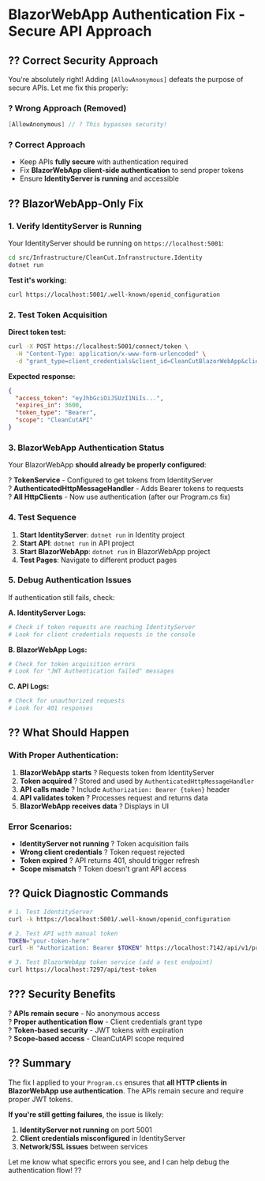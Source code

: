 # BlazorWebApp Authentication Fix - Secure API Approach

## ?? **Correct Security Approach**

You're absolutely right! Adding `[AllowAnonymous]` defeats the purpose of secure APIs. Let me fix this properly:

### ? **Wrong Approach (Removed)**
```csharp
[AllowAnonymous] // ? This bypasses security!
```

### ? **Correct Approach**
- Keep APIs **fully secure** with authentication required
- Fix **BlazorWebApp client-side authentication** to send proper tokens
- Ensure **IdentityServer is running** and accessible

## ?? **BlazorWebApp-Only Fix**

### **1. Verify IdentityServer is Running**

Your IdentityServer should be running on `https://localhost:5001`:

```bash
cd src/Infrastructure/CleanCut.Infranstructure.Identity
dotnet run
```

**Test it's working:**
```bash
curl https://localhost:5001/.well-known/openid_configuration
```

### **2. Test Token Acquisition**

**Direct token test:**
```bash
curl -X POST https://localhost:5001/connect/token \
  -H "Content-Type: application/x-www-form-urlencoded" \
  -d "grant_type=client_credentials&client_id=CleanCutBlazorWebApp&client_secret=BlazorServerSecret2024!&scope=CleanCutAPI"
```

**Expected response:**
```json
{
  "access_token": "eyJhbGciOiJSUzI1NiIs...",
  "expires_in": 3600,
  "token_type": "Bearer",
  "scope": "CleanCutAPI"
}
```

### **3. BlazorWebApp Authentication Status**

Your BlazorWebApp **should already be properly configured**:

? **TokenService** - Configured to get tokens from IdentityServer  
? **AuthenticatedHttpMessageHandler** - Adds Bearer tokens to requests  
? **All HttpClients** - Now use authentication (after our Program.cs fix)  

### **4. Test Sequence**

1. **Start IdentityServer**: `dotnet run` in Identity project
2. **Start API**: `dotnet run` in API project  
3. **Start BlazorWebApp**: `dotnet run` in BlazorWebApp project
4. **Test Pages**: Navigate to different product pages

### **5. Debug Authentication Issues**

If authentication still fails, check:

**A. IdentityServer Logs:**
```bash
# Check if token requests are reaching IdentityServer
# Look for client credentials requests in the console
```

**B. BlazorWebApp Logs:**
```bash
# Check for token acquisition errors
# Look for "JWT Authentication failed" messages
```

**C. API Logs:**
```bash
# Check for unauthorized requests
# Look for 401 responses
```

## ?? **What Should Happen**

### **With Proper Authentication:**
1. **BlazorWebApp starts** ? Requests token from IdentityServer  
2. **Token acquired** ? Stored and used by `AuthenticatedHttpMessageHandler`
3. **API calls made** ? Include `Authorization: Bearer {token}` header
4. **API validates token** ? Processes request and returns data
5. **BlazorWebApp receives data** ? Displays in UI

### **Error Scenarios:**
- **IdentityServer not running** ? Token acquisition fails
- **Wrong client credentials** ? Token request rejected  
- **Token expired** ? API returns 401, should trigger refresh
- **Scope mismatch** ? Token doesn't grant API access

## ?? **Quick Diagnostic Commands**

```bash
# 1. Test IdentityServer
curl -k https://localhost:5001/.well-known/openid_configuration

# 2. Test API with manual token
TOKEN="your-token-here"
curl -H "Authorization: Bearer $TOKEN" https://localhost:7142/api/v1/products

# 3. Test BlazorWebApp token service (add a test endpoint)
curl https://localhost:7297/api/test-token
```

## ??? **Security Benefits**

? **APIs remain secure** - No anonymous access  
? **Proper authentication flow** - Client credentials grant type  
? **Token-based security** - JWT tokens with expiration  
? **Scope-based access** - CleanCutAPI scope required  

## ?? **Summary**

The fix I applied to your `Program.cs` ensures that **all HTTP clients in BlazorWebApp use authentication**. The APIs remain secure and require proper JWT tokens.

**If you're still getting failures**, the issue is likely:
1. **IdentityServer not running** on port 5001
2. **Client credentials misconfigured** in IdentityServer
3. **Network/SSL issues** between services

Let me know what specific errors you see, and I can help debug the authentication flow! ??